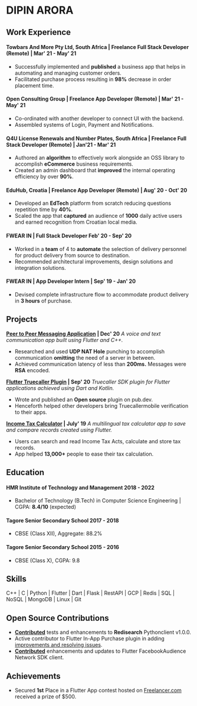 

# DIPIN ARORA

## Work Experience

#### **Towbars And More Pty Ltd, South Africa** | Freelance Full Stack Developer (Remote) | **Mar' 21 - May' 21**
- Successfully implemented and **published** a business app that helps in automating and managing customer orders.
- Facilitated purchase process resulting in **98%** decrease in order placement time.
#### **Open Consulting Group** | Freelance App Developer (Remote) | **Mar' 21 - May' 21**
- Co-ordinated with another developer to connect UI with the backend.
- Assembled systems of Login, Payment and Notifications.
#### **Q4U License Renewals and Number Plates, South Africa** | Freelance Full Stack Developer (Remote) | **Jan'21 - Mar' 21**
- Authored an **algorithm** to effectively work alongside an OSS library to accomplish **eCommerce** business requirements.
- Created an admin dashboard that **improved** the internal operating efficiency by over **90%**.
#### **EduHub, Croatia** | Freelance App Developer (Remote) | **Aug' 20 - Oct' 20**
- Developed an **EdTech** platform from scratch reducing questions repetition time by **40%**.
- Scaled the app that **captured** an audience of **1000** daily active users and earned recognition from Croatian local media.
#### **FWEAR IN** | Full Stack Developer **Feb' 20 - Sep' 20**
- Worked in a **team** of 4 to **automate** the selection of delivery personnel for product delivery from source to destination.
- Recommended architectural improvements, design solutions and integration solutions.
#### **FWEAR IN** | App Developer Intern | **Sep' 19 - Jan' 20**
- Devised complete infrastructure flow to accommodate product delivery in **3 hours** of purchase.

## Projects

**[Peer to Peer Messaging Application](https://github.com/dipinarora9/Peer-2-Peer-Messaging-App) | Dec' 20**
_A voice and text communication app built using Flutter and C++._
- Researched and used **UDP NAT Hole** punching to accomplish communication **omitting** the need of a server in between.
- Achieved communication latency of less than **200ms.** Messages were **RSA** encoded.

**[Flutter Truecaller Plugin](https://pub.dev/packages/flutter_truecaller) | Sep' 20**
_Truecaller SDK plugin for Flutter applications achieved using Dart and Kotlin._
- Wrote and published an **Open source** plugin on pub.dev.
- Henceforth helped other developers bring Truecallermobile verification to their apps.

**[Income Tax Calculator](https://play.google.com/store/apps/details?id=dipinarora9.IncomeTaxCalculator) | July' 19**
_A multilingual tax calculator app to save and compare records created using Flutter._
- Users can search and read Income Tax Acts, calculate and store tax records.
- App helped **13,000+** people to ease their tax calculation.

## Education

#### **HMR Institute of Technology and Management 2018 - 2022** 
- Bachelor of Technology (B.Tech) in Computer Science Engineering | CGPA: **8.4/10** (expected)
#### **Tagore Senior Secondary School 2017 - 2018**
- CBSE (Class XII), Aggregate: 88.2%
#### **Tagore Senior Secondary School 2015 - 2016**
- CBSE (Class X), CGPA: 9.8

## Skills

C++ | C | Python | Flutter | Dart | Flask | RestAPI | GCP | Redis | SQL | NoSQL | MongoDB | Linux | Git

## Open Source Contributions
- **[Contributed](https://github.com/RediSearch/redisearch-py/releases/tag/v1.0.0)** tests and enhancements to **Redisearch** Pythonclient v1.0.0.
- Active contributor to Flutter In-App Purchase plugin in adding [improvements and resolving issues](https://github.com/dooboolab/flutter_inapp_purchase/issues?q=is:issue%20author:dipinarora9).
- **[Contributed](https://github.com/dreamsoftin/facebook_audience_network/pulls?q=is:pr%20author:dipinarora9)** enhancements and updates to Flutter FacebookAudience Network SDK client.

## Achievements

- Secured **1st** Place in a Flutter App contest hosted on [Freelancer.com](https://www.freelancer.com/contest/Firebase-db-Flutter-Mobile-Web-App-1867290) received a prize of $500.
